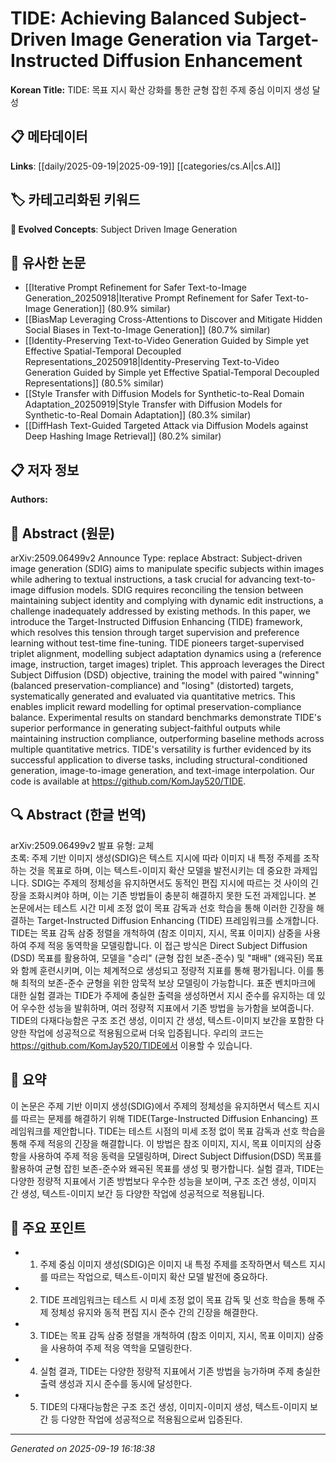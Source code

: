 
# TIDE: Achieving Balanced Subject-Driven Image Generation via Target-Instructed Diffusion Enhancement

**Korean Title:** TIDE: 목표 지시 확산 강화를 통한 균형 잡힌 주제 중심 이미지 생성 달성

## 📋 메타데이터

**Links**: [[daily/2025-09-19|2025-09-19]] [[categories/cs.AI|cs.AI]]

## 🏷️ 카테고리화된 키워드
**🚀 Evolved Concepts**: Subject Driven Image Generation

## 🔗 유사한 논문
- [[Iterative Prompt Refinement for Safer Text-to-Image Generation_20250918|Iterative Prompt Refinement for Safer Text-to-Image Generation]] (80.9% similar)
- [[BiasMap Leveraging Cross-Attentions to Discover and Mitigate Hidden Social Biases in Text-to-Image Generation]] (80.7% similar)
- [[Identity-Preserving Text-to-Video Generation Guided by Simple yet Effective Spatial-Temporal Decoupled Representations_20250918|Identity-Preserving Text-to-Video Generation Guided by Simple yet Effective Spatial-Temporal Decoupled Representations]] (80.5% similar)
- [[Style Transfer with Diffusion Models for Synthetic-to-Real Domain Adaptation_20250919|Style Transfer with Diffusion Models for Synthetic-to-Real Domain Adaptation]] (80.3% similar)
- [[DiffHash Text-Guided Targeted Attack via Diffusion Models against Deep Hashing Image Retrieval]] (80.2% similar)

## 📋 저자 정보

**Authors:** 

## 📄 Abstract (원문)

arXiv:2509.06499v2 Announce Type: replace 
Abstract: Subject-driven image generation (SDIG) aims to manipulate specific subjects within images while adhering to textual instructions, a task crucial for advancing text-to-image diffusion models. SDIG requires reconciling the tension between maintaining subject identity and complying with dynamic edit instructions, a challenge inadequately addressed by existing methods. In this paper, we introduce the Target-Instructed Diffusion Enhancing (TIDE) framework, which resolves this tension through target supervision and preference learning without test-time fine-tuning. TIDE pioneers target-supervised triplet alignment, modelling subject adaptation dynamics using a (reference image, instruction, target images) triplet. This approach leverages the Direct Subject Diffusion (DSD) objective, training the model with paired "winning" (balanced preservation-compliance) and "losing" (distorted) targets, systematically generated and evaluated via quantitative metrics. This enables implicit reward modelling for optimal preservation-compliance balance. Experimental results on standard benchmarks demonstrate TIDE's superior performance in generating subject-faithful outputs while maintaining instruction compliance, outperforming baseline methods across multiple quantitative metrics. TIDE's versatility is further evidenced by its successful application to diverse tasks, including structural-conditioned generation, image-to-image generation, and text-image interpolation. Our code is available at https://github.com/KomJay520/TIDE.

## 🔍 Abstract (한글 번역)

arXiv:2509.06499v2 발표 유형: 교체  
초록: 주제 기반 이미지 생성(SDIG)은 텍스트 지시에 따라 이미지 내 특정 주제를 조작하는 것을 목표로 하며, 이는 텍스트-이미지 확산 모델을 발전시키는 데 중요한 과제입니다. SDIG는 주제의 정체성을 유지하면서도 동적인 편집 지시에 따르는 것 사이의 긴장을 조화시켜야 하며, 이는 기존 방법들이 충분히 해결하지 못한 도전 과제입니다. 본 논문에서는 테스트 시간 미세 조정 없이 목표 감독과 선호 학습을 통해 이러한 긴장을 해결하는 Target-Instructed Diffusion Enhancing (TIDE) 프레임워크를 소개합니다. TIDE는 목표 감독 삼중 정렬을 개척하여 (참조 이미지, 지시, 목표 이미지) 삼중을 사용하여 주제 적응 동역학을 모델링합니다. 이 접근 방식은 Direct Subject Diffusion (DSD) 목표를 활용하여, 모델을 "승리" (균형 잡힌 보존-준수) 및 "패배" (왜곡된) 목표와 함께 훈련시키며, 이는 체계적으로 생성되고 정량적 지표를 통해 평가됩니다. 이를 통해 최적의 보존-준수 균형을 위한 암묵적 보상 모델링이 가능합니다. 표준 벤치마크에 대한 실험 결과는 TIDE가 주제에 충실한 출력을 생성하면서 지시 준수를 유지하는 데 있어 우수한 성능을 발휘하며, 여러 정량적 지표에서 기존 방법을 능가함을 보여줍니다. TIDE의 다재다능함은 구조 조건 생성, 이미지 간 생성, 텍스트-이미지 보간을 포함한 다양한 작업에 성공적으로 적용됨으로써 더욱 입증됩니다. 우리의 코드는 https://github.com/KomJay520/TIDE에서 이용할 수 있습니다.

## 📝 요약

이 논문은 주제 기반 이미지 생성(SDIG)에서 주제의 정체성을 유지하면서 텍스트 지시를 따르는 문제를 해결하기 위해 TIDE(Targe-Instructed Diffusion Enhancing) 프레임워크를 제안합니다. TIDE는 테스트 시점의 미세 조정 없이 목표 감독과 선호 학습을 통해 주제 적응의 긴장을 해결합니다. 이 방법은 참조 이미지, 지시, 목표 이미지의 삼중항을 사용하여 주제 적응 동력을 모델링하며, Direct Subject Diffusion(DSD) 목표를 활용하여 균형 잡힌 보존-준수와 왜곡된 목표를 생성 및 평가합니다. 실험 결과, TIDE는 다양한 정량적 지표에서 기존 방법보다 우수한 성능을 보이며, 구조 조건 생성, 이미지 간 생성, 텍스트-이미지 보간 등 다양한 작업에 성공적으로 적용됩니다.

## 🎯 주요 포인트

- 1. 주제 중심 이미지 생성(SDIG)은 이미지 내 특정 주제를 조작하면서 텍스트 지시를 따르는 작업으로, 텍스트-이미지 확산 모델 발전에 중요하다.

- 2. TIDE 프레임워크는 테스트 시 미세 조정 없이 목표 감독 및 선호 학습을 통해 주제 정체성 유지와 동적 편집 지시 준수 간의 긴장을 해결한다.

- 3. TIDE는 목표 감독 삼중 정렬을 개척하여 (참조 이미지, 지시, 목표 이미지) 삼중을 사용하여 주제 적응 역학을 모델링한다.

- 4. 실험 결과, TIDE는 다양한 정량적 지표에서 기존 방법을 능가하며 주제 충실한 출력 생성과 지시 준수를 동시에 달성한다.

- 5. TIDE의 다재다능함은 구조 조건 생성, 이미지-이미지 생성, 텍스트-이미지 보간 등 다양한 작업에 성공적으로 적용됨으로써 입증된다.

---

*Generated on 2025-09-19 16:18:38*